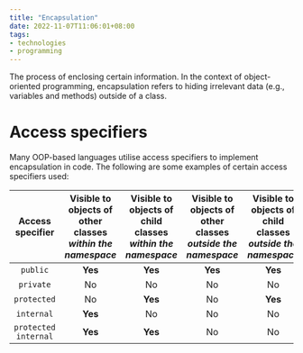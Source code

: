 ```yaml
---
title: "Encapsulation"
date: 2022-11-07T11:06:01+08:00
tags:
- technologies
- programming
---
```


The process of enclosing certain information. In the context of object-oriented programming, encapsulation refers to hiding irrelevant data (e.g., variables and methods) outside of a class.

# Access specifiers

Many OOP-based languages utilise access specifiers to implement encapsulation in code. The following are some examples of certain access specifiers used:

| Access specifier | Visible to objects of other classes _within the namespace_ | Visible to objects of child classes _within the namespace_ | Visible to objects of other classes _outside the namespace_ | Visible to objects of child classes _outside the namespace_ |
|:-:|:-:|:-:|:-:|:-:|
| `public` | **Yes** | **Yes** | **Yes** | **Yes** |
| `private` | No | No | No | No |
| `protected` | No | **Yes** | No | **Yes** |
| `internal` | **Yes** | No | No | No |
| `protected internal` | **Yes** | **Yes** | No | No |
